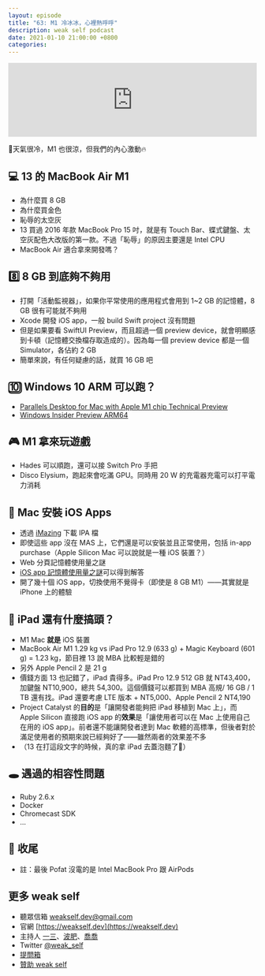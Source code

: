 ```yaml
---
layout: episode
title: "63: M1 冷冰冰，心裡熱呼呼"
description: weak self podcast
date: 2021-01-10 21:00:00 +0800
categories: 
---
```

<iframe src="https://www.listennotes.com/embedded/e/e4a334a4368d49b5970fc24204a4ea81/" width="100%" style="width: 1px; min-width: 100%;" frameborder="0" scrolling="no" loading="lazy"></iframe>


🧊天氣很冷，M1 也很涼，但我們的內心激動🔥

## 💻 13 的 MacBook Air M1
- 為什麼買 8 GB
- 為什麼買金色
- 恥辱的太空灰
- 13 買過 2016 年款 MacBook Pro 15 吋，就是有 Touch Bar、蝶式鍵盤、太空灰配色大改版的第一款。不過「恥辱」的原因主要還是 Intel CPU
- MacBook Air 適合拿來開發嗎？

## 8️⃣ 8 GB 到底夠不夠用

- 打開「活動監視器」，如果你平常使用的應用程式會用到 1~2 GB 的記憶體，8 GB 很有可能就不夠用
- Xcode 開發 iOS app，一般 build Swift project 沒有問題
- 但是如果要看 SwiftUI Preview，而且超過一個 preview device，就會明顯感到卡頓（記憶體交換檔存取造成的）。因為每一個 preview device 都是一個 Simulator，各佔約 2 GB
- 簡單來說，有任何疑慮的話，就買 16 GB 吧

## 🔟 Windows 10 ARM 可以跑？

- [Parallels Desktop for Mac with Apple M1 chip Technical Preview](https://b2b.parallels.com/Apple-Silicon)
- [Windows Insider Preview ARM64](https://www.microsoft.com/en-us/software-download/windowsinsiderpreviewARM64)

## 🎮 M1 拿來玩遊戲

- Hades 可以順跑，還可以接 Switch Pro 手把
- Disco Elysium，跑起來會吃滿 GPU。同時用 20 W 的充電器充電可以打平電力消耗

## 📱 Mac 安裝 iOS Apps

- 透過 [iMazing](https://imazing.com) 下載 IPA 檔
- 即使這些 app 沒在 MAS 上，它們還是可以安裝並且正常使用，包括 in-app purchase（Apple Silicon Mac 可以說就是一種 iOS 裝置？）
- Web 分頁記憶體使用量之謎
- [iOS app 記憶體使用量之謎](https://twitter.com/ethanhuang13/status/1319142151553339392?s=21)可以得到解答
- 開了幾十個 iOS app，切換使用不覺得卡（即使是 8 GB M1）——其實就是 iPhone 上的體驗

## 🤪 iPad 還有什麼搞頭？

- M1 Mac **就是** iOS 裝置
- MacBook Air M1 1.29 kg vs iPad Pro 12.9 (633 g) + Magic Keyboard (601 g) = 1.23 kg，節目裡 13 說 MBA 比較輕是錯的
- 另外 Apple Pencil 2 是 21 g
- 價錢方面 13 也記錯了，iPad 貴得多。iPad Pro 12.9 512 GB 就 NT43,400，加鍵盤 NT10,900，總共 54,300。這個價錢可以都買到 MBA 高規/ 16 GB / 1 TB 還有找。iPad 還要考慮 LTE 版本 + NT5,000、Apple Pencil 2 NT4,190
- Project Catalyst 的**目的**是「讓開發者能夠把 iPad 移植到 Mac 上」，而 Apple Silicon 直接跑 iOS app 的**效果**是「讓使用者可以在 Mac 上使用自己在用的 iOS app」。前者還不能讓開發者達到 Mac 軟體的高標準，但後者對於滿足使用者的預期來說已經夠好了——雖然兩者的效果差不多
- （13 在打這段文字的時候，真的拿 iPad 去蓋泡麵了🍜）

## 🕳 遇過的相容性問題

- Ruby 2.6.x
- Docker
- Chromecast SDK
- ...

## 👋 收尾

- 註：最後 Pofat 沒電的是 Intel MacBook Pro 跟 AirPods

## 更多 weak self

* 聽眾信箱 [weakself.dev@gmail.com](mailto:weakself.dev@gmail.com)
* 官網 [https://weakself.dev](https://weakself.dev)
* 主持人 [一三](https://twitter.com/ethanhuang13)、[波肥](https://twitter.com/PofatTseng)、[喬喬](https://twitter.com/joe_trash_talk)
* Twitter [@weak_self](https://twitter.com/weak_self)
* [提問箱](https://peing.net/zh-TW/weak_self)
* [贊助 weak self](https://weakself.dev/#donation)